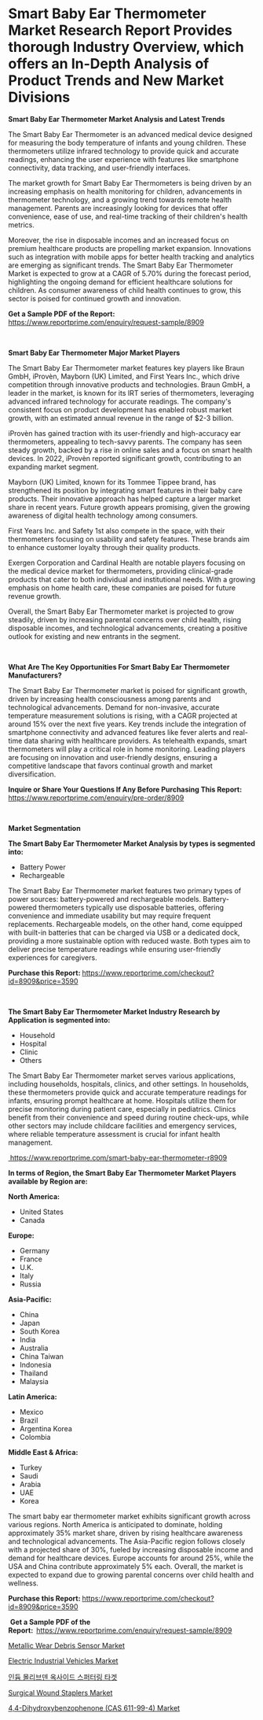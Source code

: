 <p><h1>Smart Baby Ear Thermometer Market Research Report Provides thorough Industry Overview, which offers an In-Depth Analysis of Product Trends and New Market Divisions</h1></p><p><strong>Smart Baby Ear Thermometer Market Analysis and Latest Trends</strong></p>
<p><p>The Smart Baby Ear Thermometer is an advanced medical device designed for measuring the body temperature of infants and young children. These thermometers utilize infrared technology to provide quick and accurate readings, enhancing the user experience with features like smartphone connectivity, data tracking, and user-friendly interfaces. </p><p>The market growth for Smart Baby Ear Thermometers is being driven by an increasing emphasis on health monitoring for children, advancements in thermometer technology, and a growing trend towards remote health management. Parents are increasingly looking for devices that offer convenience, ease of use, and real-time tracking of their children's health metrics. </p><p>Moreover, the rise in disposable incomes and an increased focus on premium healthcare products are propelling market expansion. Innovations such as integration with mobile apps for better health tracking and analytics are emerging as significant trends. The Smart Baby Ear Thermometer Market is expected to grow at a CAGR of 5.70% during the forecast period, highlighting the ongoing demand for efficient healthcare solutions for children. As consumer awareness of child health continues to grow, this sector is poised for continued growth and innovation.</p></p>
<p><strong>Get a Sample PDF of the Report:&nbsp;</strong> <a href="https://www.reportprime.com/enquiry/request-sample/8909">https://www.reportprime.com/enquiry/request-sample/8909</a></p>
<p>&nbsp;</p>
<p><strong>Smart Baby Ear Thermometer Major Market Players</strong></p>
<p><p>The Smart Baby Ear Thermometer market features key players like Braun GmbH, iProvèn, Mayborn (UK) Limited, and First Years Inc., which drive competition through innovative products and technologies. Braun GmbH, a leader in the market, is known for its IRT series of thermometers, leveraging advanced infrared technology for accurate readings. The company's consistent focus on product development has enabled robust market growth, with an estimated annual revenue in the range of $2-3 billion.</p><p>iProvèn has gained traction with its user-friendly and high-accuracy ear thermometers, appealing to tech-savvy parents. The company has seen steady growth, backed by a rise in online sales and a focus on smart health devices. In 2022, iProvèn reported significant growth, contributing to an expanding market segment.</p><p>Mayborn (UK) Limited, known for its Tommee Tippee brand, has strengthened its position by integrating smart features in their baby care products. Their innovative approach has helped capture a larger market share in recent years. Future growth appears promising, given the growing awareness of digital health technology among consumers.</p><p>First Years Inc. and Safety 1st also compete in the space, with their thermometers focusing on usability and safety features. These brands aim to enhance customer loyalty through their quality products.</p><p>Exergen Corporation and Cardinal Health are notable players focusing on the medical device market for thermometers, providing clinical-grade products that cater to both individual and institutional needs. With a growing emphasis on home health care, these companies are poised for future revenue growth.</p><p>Overall, the Smart Baby Ear Thermometer market is projected to grow steadily, driven by increasing parental concerns over child health, rising disposable incomes, and technological advancements, creating a positive outlook for existing and new entrants in the segment.</p></p>
<p>&nbsp;</p>
<p><strong>What Are The Key Opportunities For Smart Baby Ear Thermometer Manufacturers?</strong></p>
<p><p>The Smart Baby Ear Thermometer market is poised for significant growth, driven by increasing health consciousness among parents and technological advancements. Demand for non-invasive, accurate temperature measurement solutions is rising, with a CAGR projected at around 15% over the next five years. Key trends include the integration of smartphone connectivity and advanced features like fever alerts and real-time data sharing with healthcare providers. As telehealth expands, smart thermometers will play a critical role in home monitoring. Leading players are focusing on innovation and user-friendly designs, ensuring a competitive landscape that favors continual growth and market diversification.</p></p>
<p><strong>Inquire or Share Your Questions If Any Before Purchasing This Report:</strong> <a href="https://www.reportprime.com/enquiry/pre-order/8909">https://www.reportprime.com/enquiry/pre-order/8909</a></p>
<p>&nbsp;</p>
<p><strong>Market Segmentation</strong></p>
<p><strong>The Smart Baby Ear Thermometer Market Analysis by types is segmented into:</strong></p>
<p><ul><li>Battery Power</li><li>Rechargeable</li></ul></p>
<p><p>The Smart Baby Ear Thermometer market features two primary types of power sources: battery-powered and rechargeable models. Battery-powered thermometers typically use disposable batteries, offering convenience and immediate usability but may require frequent replacements. Rechargeable models, on the other hand, come equipped with built-in batteries that can be charged via USB or a dedicated dock, providing a more sustainable option with reduced waste. Both types aim to deliver precise temperature readings while ensuring user-friendly experiences for caregivers.</p></p>
<p><strong>Purchase this Report:&nbsp;</strong><a href="https://www.reportprime.com/checkout?id=8909&price=3590">https://www.reportprime.com/checkout?id=8909&price=3590</a></p>
<p>&nbsp;</p>
<p><strong>The Smart Baby Ear Thermometer Market Industry Research by Application is segmented into:</strong></p>
<p><ul><li>Household</li><li>Hospital</li><li>Clinic</li><li>Others</li></ul></p>
<p><p>The Smart Baby Ear Thermometer market serves various applications, including households, hospitals, clinics, and other settings. In households, these thermometers provide quick and accurate temperature readings for infants, ensuring prompt healthcare at home. Hospitals utilize them for precise monitoring during patient care, especially in pediatrics. Clinics benefit from their convenience and speed during routine check-ups, while other sectors may include childcare facilities and emergency services, where reliable temperature assessment is crucial for infant health management.</p></p>
<p><a href="https://www.reportprime.com/smart-baby-ear-thermometer-r8909">&nbsp;https://www.reportprime.com/smart-baby-ear-thermometer-r8909</a></p>
<p><strong>In terms of Region, the Smart Baby Ear Thermometer Market Players available by Region are:</strong></p>
<p>
    <p> <strong> North America: </strong>
        <ul>
            <li>United States</li>
            <li>Canada</li>
        </ul>
        </p> 
    <p> <strong> Europe: </strong>
        <ul>
            <li>Germany</li>
            <li>France</li>
            <li>U.K.</li>
            <li>Italy</li>
            <li>Russia</li>
        </ul>
        </p> 
    <p> <strong> Asia-Pacific: </strong>
        <ul>
            <li>China</li>
            <li>Japan</li>
            <li>South Korea</li>
            <li>India</li>
            <li>Australia</li>
            <li>China Taiwan</li>
            <li>Indonesia</li>
            <li>Thailand</li>
            <li>Malaysia</li>
        </ul>
        </p> 
    <p> <strong> Latin America: </strong>
        <ul>
            <li>Mexico</li>
            <li>Brazil</li>
            <li>Argentina Korea</li>
            <li>Colombia</li>
        </ul>
        </p> 
    <p> <strong> Middle East & Africa: </strong>
        <ul>
            <li>Turkey</li>
            <li>Saudi</li>
            <li>Arabia</li>
            <li>UAE</li>
            <li>Korea</li>
        </ul>
    </p>
    </p>
<p><p>The smart baby ear thermometer market exhibits significant growth across various regions. North America is anticipated to dominate, holding approximately 35% market share, driven by rising healthcare awareness and technological advancements. The Asia-Pacific region follows closely with a projected share of 30%, fueled by increasing disposable income and demand for healthcare devices. Europe accounts for around 25%, while the USA and China contribute approximately 5% each. Overall, the market is expected to expand due to growing parental concerns over child health and wellness.</p></p>
<p><strong>Purchase this Report: </strong><a href="https://www.reportprime.com/checkout?id=8909&price=3590">https://www.reportprime.com/checkout?id=8909&price=3590</a></p>
<p>&nbsp;<strong>Get a Sample PDF of the Report:&nbsp;&nbsp;</strong><a href="https://www.reportprime.com/enquiry/request-sample/8909">https://www.reportprime.com/enquiry/request-sample/8909</a></p>
<p><strong></strong></p>
<p><p><a href="https://www.linkedin.com/pulse/metallic-wear-debris-sensor-market-trends-detailed-ceegc?trackingId=UQvntDTZRZ6MM8%2FiOO2ZTw%3D%3D">Metallic Wear Debris Sensor Market</a></p><p><a href="https://issuu.com/reportprime-2/docs/electric-industrial-vehicles-market_e1162e6eb39e39">Electric Industrial Vehicles Market</a></p><p><a href="https://medium.com/@alex_holland_/%EC%84%B8%EA%B3%84-indium-molybdenum-oxide-sputtering-target-market-%EC%9D%80-2024%EC%97%90%EC%84%9C-2031%EB%A1%9C-%EC%97%B0%ED%8F%89%EA%B7%A0-%EC%A6%9D%EA%B0%80%EC%9C%A8%EC%9D%84-%EB%B3%B4%EC%9D%BC-%EA%B2%83%EC%9C%BC%EB%A1%9C-%EC%98%88%EC%83%81%EB%90%A9%EB%8B%88%EB%8B%A4-cd5a14f4f76c">인듐 몰리브덴 옥사이드 스퍼터링 타겟</a></p><p><a href="https://github.com/CliffMedina6/Market-Research-Report-List-6/blob/main/surgical-wound-staplers-market.md">Surgical Wound Staplers Market</a></p><p><a href="https://medium.com/@cearranry14/the-4-4-dihydroxybenzophenone-cas-611-99-4-industry-analysis-report-offers-a-comprehensive-and-82e7bced9ef2">4,4-Dihydroxybenzophenone (CAS 611-99-4) Market</a></p></p>